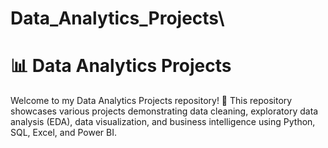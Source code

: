 # Data_Analytics_Projects\

<h1>📊 Data Analytics Projects </h1>

<p>Welcome to my Data Analytics Projects repository! 🚀 This repository showcases various projects demonstrating data cleaning, exploratory data analysis (EDA), data visualization, and business intelligence using Python, SQL, Excel, and Power BI.<p>
